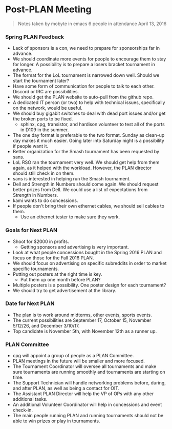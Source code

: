 # Post-PLAN Meeting
> Notes taken by mobyte in emacs
> 6 people in attendance
> April 13, 2016

### Spring PLAN Feedback
- Lack of sponsors is a con, we need to prepare for sponsorships far in advance.
- We should coordinate more events for people to encourage them to stay for longer. A possibility is to prepare a losers bracket tournament in advance.
- The format for the LoL tournament is narrowed down well. Should we start the tournament later?
- Have some form of communication for people to talk to each other. Discord or IRC are possibilities.
- We should get the PLAN website to auto-pull from the github repo.
- A dedicated IT person (or two) to help with technical issues, specifically on the network, would be useful.
- We should buy gigabit switches to deal with dead port issues and/or get the broken ports to be fixed.
  - sphinx, cpg, transistor, and hardison volunteer to test all of the ports in D109 in the summer.
- The one day format is preferable to the two format. Sunday as clean-up day makes it much easier. Going later into Saturday night is a possibility if people want it.
- Better organization for the Smash tournament has been requested by sans.
- LoL RSO ran the tournament very well. We should get help from them again, as it helped with the workload. However, the PLAN director should still check in on them.
- sans is interested in helping run the Smash tournament.
- Dell and Strength in Numbers should come again. We should request better prizes from Dell. We could use a list of expectations from Strength in Numbers.
- kami wants to do concessions.
- If people don't bring their own ethernet cables, we should sell cables to them.
  - Use an ethernet tester to make sure they work.

### Goals for Next PLAN
- Shoot for $2000 in profits.
  - Getting sponsors and advertising is very important.
- Look at what people concessions bought in the Spring 2016 PLAN and focus on those for the Fall 2016 PLAN.
- We should focus on advertising on specific subreddits in order to market specific tournaments.
- Putting out posters at the right time is key.
  - Put them up one month before PLAN?
- Multiple posters is a possibility. One poster design for each tournament?
- We should try to get advertisement at the library.

### Date for Next PLAN
- The plan is to work around midterms, other events, sports events.
- The current possibilities are September 17, October 15, November 5/12/26, and December 3/10/17.
- Top candidate is November 5th, with November 12th as a runner up.

### PLAN Committee
- cpg will appoint a group of people as a PLAN Committee.
- PLAN meetings in the future will be smaller and more focused.
- The Tournament Coordinator will oversee all tournaments and make sure tournaments are running smoothly and tournaments are starting on time.
- The Support Technician will handle networking problems before, during, and after PLAN, as well as being a contact for OIT.
- The Assistant PLAN Director will help the VP of OPs with any other additional tasks.
- An additional Volunteer Coordinator will help in concessions and event check-in.
- The main people running PLAN and running tournaments should not be able to win prizes or play in tournaments.
